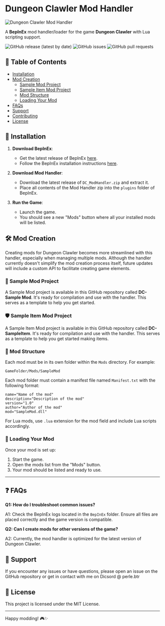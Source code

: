 # Dungeon Clawler Mod Handler

![Dungeon Clawler Mod Handler](https://shared.akamai.steamstatic.com/store_item_assets/steam/apps/2356780/header.jpg?t=1719496518)

A **BepInEx** mod handler/loader for the game **Dungeon Clawler** with Lua scripting support.

![GitHub release (latest by date)](https://img.shields.io/github/v/release/Vu2n/DC-Mod-Handler)
![GitHub issues](https://img.shields.io/github/issues/Vu2n/DC-Mod-Handler)
![GitHub pull requests](https://img.shields.io/github/issues-pr/Vu2n/DC-Mod-Handler)

## 📑 Table of Contents

- [Installation](#-installation)
- [Mod Creation](#-mod-creation)
  - [Sample Mod Project](#-sample-mod-project)
  - [Sample Item Mod Project](#-sample-item-mod-project)
  - [Mod Structure](#-mod-structure)
  - [Loading Your Mod](#-loading-your-mod)
- [FAQs](#-faqs)
- [Support](#-support)
- [Contributing](#-contributing)
- [License](#-license)

## 🚀 Installation

1. **Download BepInEx**:
    - Get the latest release of BepInEx [here](https://github.com/BepInEx/BepInEx/releases/tag/v5.4.23.2).
    - Follow the BepInEx installation instructions [here](https://docs.bepinex.dev/articles/user_guide/installation/index.html).

2. **Download Mod Handler**:
    - Download the latest release of `DC_ModHandler.zip` and extract it.
    - Place all contents of the Mod Handler zip into the `plugins` folder of BepInEx.

3. **Run the Game**:
    - Launch the game.
    - You should see a new "Mods" button where all your installed mods will be listed.

## 🛠️ Mod Creation

Creating mods for Dungeon Clawler becomes more streamlined with this handler, especially when managing multiple mods. Although the handler currently doesn't simplify the mod creation process itself, future updates will include a custom API to facilitate creating game elements.

### 🔧 Sample Mod Project

A Sample Mod project is available in this GitHub repository called **DC-Sample Mod**. It's ready for compilation and use with the handler. This serves as a template to help you get started.

### 🛡️ Sample Item Mod Project

A Sample Item Mod project is available in this GitHub repository called **DC-SampleItem**. It's ready for compilation and use with the handler. This serves as a template to help you get started making items.

### 📂 Mod Structure

Each mod must be in its own folder within the `Mods` directory. For example:

```
GameFolder/Mods/SampleMod
```

Each mod folder must contain a manifest file named `Manifest.txt` with the following format:

```plaintext
name="Name of the mod"
description="Description of the mod"
version="1.0"
author="Author of the mod"
mod="SampleMod.dll"
```

For Lua mods, use `.lua` extension for the mod field and include Lua scripts accordingly.

### 🚀 Loading Your Mod

Once your mod is set up:
1. Start the game.
2. Open the mods list from the "Mods" button.
3. Your mod should be listed and ready to use.

---

## ❓ FAQs

**Q1: How do I troubleshoot common issues?**

A1: Check the BepInEx logs located in the `BepInEx` folder. Ensure all files are placed correctly and the game version is compatible.

**Q2: Can I create mods for other versions of the game?**

A2: Currently, the mod handler is optimized for the latest version of Dungeon Clawler.

## 🤝 Support

If you encounter any issues or have questions, please open an issue on the GitHub repository or get in contact with me on Dicsord @ perle.btr

## 📜 License

This project is licensed under the MIT License.

---

Happy modding! 🎮✨

